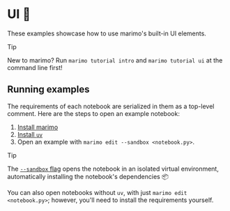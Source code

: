 # UI 🤖

These examples showcase how to use marimo's built-in UI elements.

> [!TIP]
> New to marimo? Run `marimo tutorial intro` and `marimo tutorial ui`
> at the command line first!

## Running examples

The requirements of each notebook are serialized in them as a top-level
comment. Here are the steps to open an example notebook:

1. [Install marimo](https://docs.marimo.io/getting_started/index.html#installation)
2. [Install `uv`](https://github.com/astral-sh/uv/?tab=readme-ov-file#installation)
3. Open an example with `marimo edit --sandbox <notebook.py>`.

> [!TIP]
> The [`--sandbox` flag](https://docs.marimo.io/guides/editor_features/package_management.html) opens the notebook in an isolated virtual environment,
> automatically installing the notebook's dependencies 📦

You can also open notebooks without `uv`, with just `marimo edit <notebook.py>`;
however, you'll need to install the requirements yourself.
